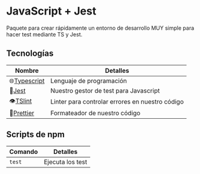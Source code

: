 # JavaScript + Jest
Paquete para crear rápidamente un entorno de desarrollo MUY simple para hacer test mediante TS y Jest.

## Tecnologías
| Nombre | Detalles |
|--------|----------|
| 🌐[Typescript](https://developer.mozilla.org/es/docs/Web/JavaScript) | Lenguaje de programación |
| 🧪[Jest](https://jestjs.io/) | Nuestro gestor de test para Javascript |
| 👁️[TSlint](https://eslint.org/) | Linter para controlar errores en nuestro código |
| 🦋[Prettier](https://prettier.io/) | Formateador de nuestro código |

## Scripts de npm
| Comando | Detalles |
| ------- | -------- |
| `test` | Ejecuta los test |